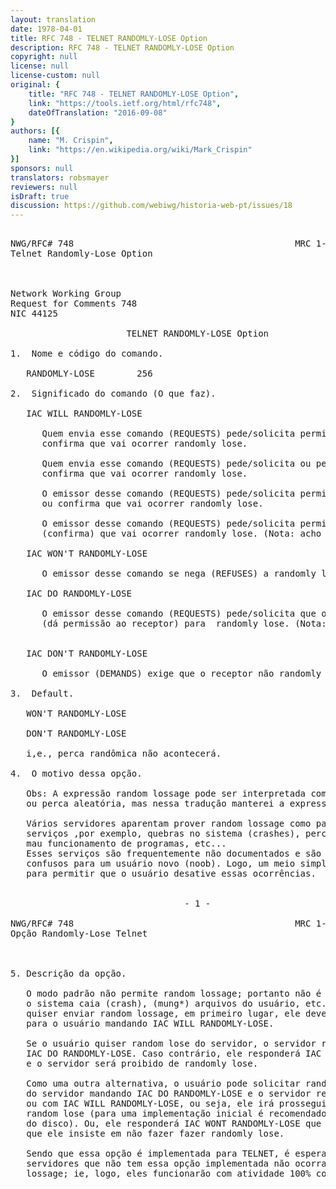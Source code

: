 ```yaml
---
layout: translation
date: 1978-04-01
title: RFC 748 - TELNET RANDOMLY-LOSE Option
description: RFC 748 - TELNET RANDOMLY-LOSE Option
copyright: null
license: null
license-custom: null
original: {
    title: "RFC 748 - TELNET RANDOMLY-LOSE Option",
    link: "https://tools.ietf.org/html/rfc748",
    dateOfTranslation: "2016-09-08"
}
authors: [{
    name: "M. Crispin",
    link: "https://en.wikipedia.org/wiki/Mark_Crispin"
}]
sponsors: null
translators: robsmayer
reviewers: null
isDraft: true
discussion: https://github.com/webiwg/historia-web-pt/issues/18
---
```


<pre>

NWG/RFC# 748                                          MRC 1-APR-78 44125
Telnet Randomly-Lose Option



Network Working Group                                         M. Crispin
Request for Comments 748                                           SU-AI
NIC 44125                                                   1 April 1978

                      TELNET RANDOMLY-LOSE Option

1.  Nome e código do comando.

   RANDOMLY-LOSE        256

2.  Significado do comando (O que faz).

   IAC WILL RANDOMLY-LOSE
   
      Quem envia esse comando (REQUESTS) pede/solicita permissão para randomly lose ou
      confirma que vai ocorrer randomly lose.
      
      Quem envia esse comando (REQUESTS) pede/solicita ou permissão ou
      confirma que vai ocorrer randomly lose.
      
      O emissor desse comando (REQUESTS) pede/solicita permissão 
      ou confirma que vai ocorrer randomly lose.
      
      O emissor desse comando (REQUESTS) pede/solicita permissão
      (confirma) que vai ocorrer randomly lose. (Nota: acho que é a melhor opção)

   IAC WON'T RANDOMLY-LOSE
   
      O emissor desse comando se nega (REFUSES) a randomly lose.

   IAC DO RANDOMLY-LOSE

      O emissor desse comando (REQUESTS) pede/solicita que o receptor
      (dá permissão ao receptor) para  randomly lose. (Nota: não gostei dessa tradução)
        

   IAC DON'T RANDOMLY-LOSE

      O emissor (DEMANDS) exige que o receptor não randomly lose.

3.  Default.

   WON'T RANDOMLY-LOSE

   DON'T RANDOMLY-LOSE
   
   i,e., perca randômica não acontecerá.

4.  O motivo dessa opção.

   Obs: A expressão random lossage pode ser interpretada como perca randômica
   ou perca aleatória, mas nessa tradução manterei a expressão original.
   
   Vários servidores aparentam prover random lossage como parte do seus
   serviços ,por exemplo, quebras no sistema (crashes), perca de dados,
   mau funcionamento de programas, etc... 
   Esses serviços são frequentemente não documentados e são em geral 
   confusos para um usuário novo (noob). Logo, um meio simples é necessário 
   para permitir que o usuário desative essas ocorrências.
   
   
                                 - 1 -

NWG/RFC# 748                                          MRC 1-APR-78 44125
Opção Randomly-Lose Telnet



5. Descrição da opção.
   
   O modo padrão não permite random lossage; portanto não é permitido que
   o sistema caia (crash), (mung*) arquivos do usuário, etc. Se o sevidor
   quiser enviar random lossage, em primeiro lugar, ele deve pedir permisão
   para o usuário mandando IAC WILL RANDOMLY-LOSE.
   
   Se o usuário quiser random lose do servidor, o servidor responderá 
   IAC DO RANDOMLY-LOSE. Caso contrário, ele responderá IAC DONT RANDOMLY-LOSE
   e o servidor será proibido de randomly lose.
   
   Como uma outra alternativa, o usuário pode solicitar random lossage
   do servidor mandando IAC DO RANDOMLY-LOSE e o servidor responderá
   ou com IAC WILL RANDOMLY-LOSE, ou seja, ele irá prosseguir fazendo 
   random lose (para uma implementação inicial é recomendado apagar arquivos
   do disco). Ou, ele responderá IAC WONT RANDOMLY-LOSE que significa 
   que ele insiste em não fazer fazer randomly lose.

   Sendo que essa opção é implementada para TELNET, é esperado que em 
   servidores que não tem essa opção implementada não ocorra random 
   lossage; ie, logo, eles funcionarão com atividade 100% confiável. 
   
</pre>
